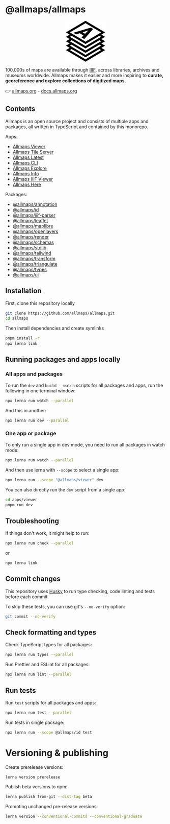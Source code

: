 # @allmaps/allmaps

<p align="center">
  <img src="packages/ui/static/favicon.png" />
</p>

100,000s of maps are available through [IIIF](https://iiif.io/), across libraries, archives and museums worldwide. Allmaps makes it easier and more inspiring to **curate, georeference and explore collections of digitized maps**.

👉 [allmaps.org](https://allmaps.org/) - [docs.allmaps.org](https://docs.allmaps.org/)

## Contents

Allmaps is an open source project and consists of multiple apps and packages, all written in TypeScript and contained by this monorepo.

Apps:

- [Allmaps Viewer](apps/viewer)
- [Allmaps Tile Server](apps/tileserver)
- [Allmaps Latest](apps/latest)
- [Allmaps CLI](apps/cli)
- [Allmaps Explore](apps/explore)
- [Allmaps Info](apps/info)
- [Allmaps IIIF Viewer](apps/iiif)
- [Allmaps Here](apps/here)

Packages:

- [@allmaps/annotation](packages/annotation)
- [@allmaps/id](packages/id)
- [@allmaps/iiif-parser](packages/iiif-parser)
- [@allmaps/leaflet](packages/leaflet)
- [@allmaps/maplibre](packages/maplibre)
- [@allmaps/openlayers](packages/openlayers)
- [@allmaps/render](packages/render)
- [@allmaps/schemas](packages/schemas)
- [@allmaps/stdlib](packages/stdlib)
- [@allmaps/tailwind](packages/tailwind)
- [@allmaps/transform](packages/transform)
- [@allmaps/triangulate](packages/triangulate)
- [@allmaps/types](packages/types)
- [@allmaps/ui](packages/ui)

## Installation

First, clone this repository locally

```sh
git clone https://github.com/allmaps/allmaps.git
cd allmaps
```

Then install dependencies and create symlinks

```sh
pnpm install -r
npx lerna link
```

## Running packages and apps locally

### All apps and packages

To run the `dev` and `build --watch` scripts for all packages and apps, run the following in one terminal window:

```sh
npx lerna run watch --parallel
```

And this in another:

```sh
npx lerna run dev --parallel
```

### One app or package

To only run a single app in dev mode, you need to run all packages in watch mode:

```sh
npx lerna run watch --parallel
```

And then use lerna with `--scope` to select a single app:

```sh
npx lerna run --scope "@allmaps/viewer" dev
```

You can also directly run the `dev` script from a single app:

```sh
cd apps/viewer
pnpm run dev
```

## Troubleshooting

If things don't work, it might help to run:

```sh
npx lerna run check --parallel
```

or

```sh
npx lerna link
```

## Commit changes

This repository uses [Husky](https://typicode.github.io/husky/) to run type checking, code linting and tests before each commit.

To skip these tests, you can use git's `--no-verify` option:

```sh
git commit --no-verify
```

## Check formatting and types

Check TypeScript types for all packages:

```sh
npx lerna run types --parallel
```

Run Prettier and ESLint for all packages:

```sh
npx lerna run lint --parallel
```

## Run tests

Run `test` scripts for all packages and apps:

```sh
npx lerna run test --parallel
```

Run tests in single package:

```sh
npx lerna run --scope @allmaps/id test
```

# Versioning & publishing

Create prerelease versions:

```sh
lerna version prerelease
```

Publish beta versions to npm:

```sh
lerna publish from-git --dist-tag beta
```

Promoting unchanged pre-release versions:

```sh
lerna version --conventional-commits --conventional-graduate
```
